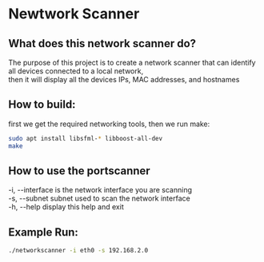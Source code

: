 # Newtwork Scanner

## What does this network scanner do? 
The purpose of this project is to create a network scanner that can identify all devices connected to a local network, <br>
then it will display all the devices IPs, MAC addresses, and hostnames

## How to build: 
first we get the required networking tools, then we run make: 
```bash 
sudo apt install libsfml-* libboost-all-dev
make
```

## How to use the portscanner 
-i, --interface    is the network interface you are scanning<br>
-s, --subnet       subnet used to scan the network interface<br>
-h, --help         display this help and exit<br>

## Example Run: 
```bash
./networkscanner -i eth0 -s 192.168.2.0
```